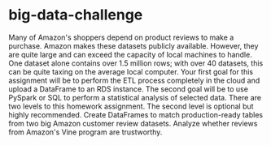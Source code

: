 # big-data-challenge
Many of Amazon's shoppers depend on product reviews to make a purchase. Amazon makes these datasets publicly available. However, they are quite large and can exceed the capacity of local machines to handle. One dataset alone contains over 1.5 million rows; with over 40 datasets, this can be quite taxing on the average local computer. Your first goal for this assignment will be to perform the ETL process completely in the cloud and upload a DataFrame to an RDS instance. The second goal will be to use PySpark or SQL to perform a statistical analysis of selected data. There are two levels to this homework assignment. The second level is optional but highly recommended.  Create DataFrames to match production-ready tables from two big Amazon customer review datasets. Analyze whether reviews from Amazon's Vine program are trustworthy.
